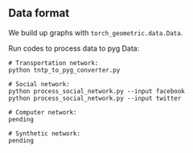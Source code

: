 ## Data format

We build up graphs with `torch_geometric.data.Data`.

Run codes to process data to pyg Data:
```
# Transportation network:
python tntp_to_pyg_converter.py

# Social network:
python process_social_network.py --input facebook 
python process_social_network.py --input twitter

# Computer network:
pending

# Synthetic network:
pending
```
